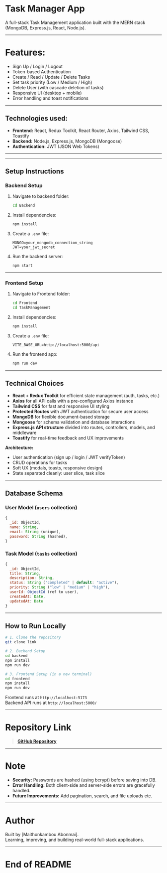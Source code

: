# Task Manager App

A full-stack Task Management application built with the MERN stack (MongoDB, Express.js, React, Node.js).

---


# Features:

- Sign Up / Login / Logout
- Token-based Authentication
- Create / Read / Update / Delete Tasks
- Set task priority (Low / Medium / High)
- Delete User (with cascade deletion of tasks)
- Responsive UI (desktop + mobile)
- Error handling and toast notifications

---

## Technologies used:

- **Frontend:** React, Redux Toolkit, React Router, Axios, Tailwind CSS, Toastify
- **Backend:** Node.js, Express.js, MongoDB (Mongoose)
- **Authentication:** JWT (JSON Web Tokens)

---


---

## Setup Instructions

### Backend Setup

1. Navigate to backend folder:
   ```bash
   cd Backend
   ```

2. Install dependencies:
   ```bash
   npm install
   ```

3. Create a `.env` file:
   ```
   MONGO=your_mongodb_connection_string
   JWT=your_jwt_secret
   ```

4. Run the backend server:
   ```bash
   npm start
   ```

---
  
### Frontend Setup

1. Navigate to Frontend folder:
   ```bash
   cd Frontend
   cd TaskManagement
   ```

2. Install dependencies:
   ```bash
   npm install
   ```

3. Create a `.env` file:
   ```
   VITE_BASE_URL=http://localhost:5000/api
   ```

4. Run the frontend app:
   ```bash
   npm run dev
   ```

---

## Technical Choices 

- **React + Redux Toolkit** for efficient state management (auth, tasks, etc.)
- **Axios** for all API calls with a pre-configured Axios instance
- **Tailwind CSS** for fast and responsive UI styling
- **Protected Routes** with JWT authentication for secure user access
- **MongoDB** for flexible document-based storage
- **Mongoose** for schema validation and database interactions
- **Express.js API structure** divided into routes, controllers, models, and middleware
- **Toastify** for real-time feedback and UX improvements

**Architecture:**
- User authentication (sign up / login / JWT verifyToken)
- CRUD operations for tasks
- Soft UX (modals, toasts, responsive design)
- State separated cleanly: user slice, task slice

---

## Database Schema

### User Model (`users` collection)
```javascript
{
  _id: ObjectId,
  name: String,
  email: String (unique),
  password: String (hashed),
}
```

### Task Model (`tasks` collection)
```javascript
{
  _id: ObjectId,
  title: String,
  description: String,
  status: String ("completed" | default: "active"),
  priority: String ("low" | "medium" | "high"),
  userId: ObjectId (ref to user),
  createdAt: Date,
  updatedAt: Date
}
```

---

## How to Run Locally

```bash
# 1. Clone the repository
git clone link

# 2. Backend Setup
cd backend
npm install
npm run dev

# 3. Frontend Setup (in a new terminal)
cd frontend
npm install
npm run dev
```

Frontend runs at `http://localhost:5173`  
Backend API runs at `http://localhost:5000/`


---


# Repository Link

> [**GitHub Repository**](https://github.com/Maithon921/Task-Management)

---

# Note

- **Security:** Passwords are hashed (using bcrypt) before saving into DB.
- **Error Handling:** Both client-side and server-side errors are gracefully handled.
- **Future Improvements:** Add pagination, search, and file uploads etc.

---

# Author

Built by [Maithonkambou Abonmai].  
Learning, improving, and building real-world full-stack applications.

---

# End of README

